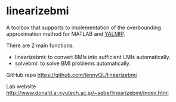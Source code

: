 # linearizebmi

A toolbox that supports to implementation of the overbounding approximation method for MATLAB and [YALMIP](https://github.com/yalmip/YALMIP).

There are 2 main functions.

- linearizebmi: to convert BMIs into sufficient LMIs automatically. 
- solvebmi: to solve BMI problems automatically.

GitHub repo https://github.com/lennyQL/linearizebmi

Lab website http://www.donald.ai.kyutech.ac.jp/~sebe/linearizebmi/index.html

